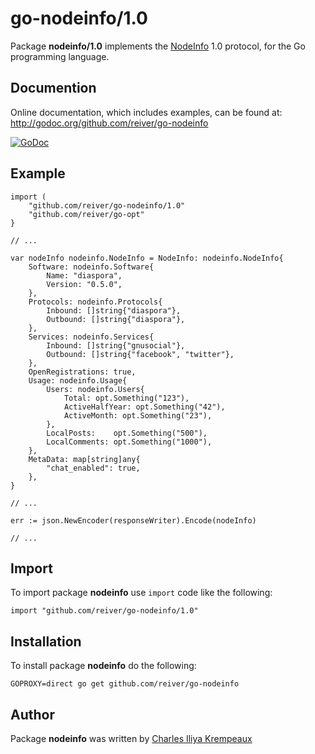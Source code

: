 # go-nodeinfo/1.0

Package **nodeinfo/1.0** implements the [NodeInfo](https://github.com/jhass/nodeinfo) 1.0 protocol, for the Go programming language.

## Documention

Online documentation, which includes examples, can be found at: http://godoc.org/github.com/reiver/go-nodeinfo

[![GoDoc](https://godoc.org/github.com/reiver/go-nodeinfo?status.svg)](https://godoc.org/github.com/reiver/go-nodeinfo)

## Example

```golang
import (
	"github.com/reiver/go-nodeinfo/1.0"
	"github.com/reiver/go-opt"
}

// ...

var nodeInfo nodeinfo.NodeInfo = NodeInfo: nodeinfo.NodeInfo{
	Software: nodeinfo.Software{
		Name: "diaspora",
		Version: "0.5.0",
	},
	Protocols: nodeinfo.Protocols{
		Inbound: []string{"diaspora"},
		Outbound: []string{"diaspora"},
	},
	Services: nodeinfo.Services{
		Inbound: []string{"gnusocial"},
		Outbound: []string{"facebook", "twitter"},
	},
	OpenRegistrations: true,
	Usage: nodeinfo.Usage{
		Users: nodeinfo.Users{
			Total: opt.Something("123"),
			ActiveHalfYear: opt.Something("42"),
			ActiveMonth: opt.Something("23"),
		},
		LocalPosts:    opt.Something("500"),
		LocalComments: opt.Something("1000"),
	},
	MetaData: map[string]any{
		"chat_enabled": true,
	},
}

// ...

err := json.NewEncoder(responseWriter).Encode(nodeInfo)

// ...
```


## Import

To import package **nodeinfo** use `import` code like the following:
```
import "github.com/reiver/go-nodeinfo/1.0"
```

## Installation

To install package **nodeinfo** do the following:
```
GOPROXY=direct go get github.com/reiver/go-nodeinfo
```

## Author

Package **nodeinfo** was written by [Charles Iliya Krempeaux](http://reiver.link)
